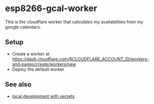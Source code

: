 # esp8266-gcal-worker

This is the cloudflare worker that calculates my availabilities from my google calendars.

## Setup

- Create a worker at https://dash.cloudflare.com/$CLOUDFLARE_ACCOUNT_ID/workers-and-pages/create/workers/new
- Deploy the default worker

## See also

- [local development with secrets](https://stackoverflow.com/questions/71298357/local-development-with-secrets)
